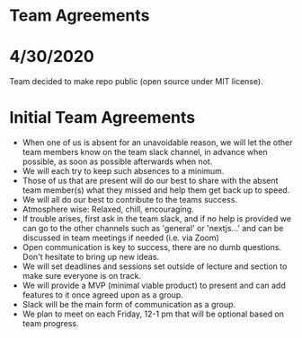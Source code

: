 # Team Agreements
# 4/30/2020
   
Team decided to make repo public (open source under MIT license).


# Initial Team Agreements
* When one of us is absent for an unavoidable reason, we will let the other team members know on the team slack channel, in advance when possible, as soon as possible afterwards when not.
* We will each try to keep such absences to a minimum.
* Those of us that are present will do our best to share with the absent team member(s) what they missed and help them get back up to speed.
* We will all do our best to contribute to the teams success.
* Atmosphere wise: Relaxed, chill, encouraging.
* If trouble arises, first ask in the team slack, and if no help is provided we can go to the other channels such as 'general' or 'nextjs...' and can be discussed in team meetings if needed (i.e. via Zoom)
* Open communication is key to success, there are no dumb questions. Don't hesitate to bring up new ideas.
* We will set deadlines and sessions set outside of lecture and section to make sure everyone is on track.
* We will provide a MVP (minimal viable product) to present and can add features to it once agreed upon as a group.
* Slack will be the main form of communication as a group.
* We plan to meet on each Friday, 12-1 pm that will be optional based on team progress.
